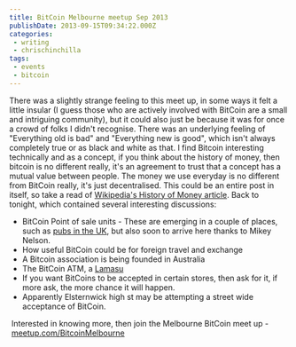 ```yaml
---
title: BitCoin Melbourne meetup Sep 2013
publishDate: 2013-09-15T09:34:22.000Z
categories:
 - writing
 - chrischinchilla
tags:
 - events
 - bitcoin
---
```


There was a slightly strange feeling to this meet up, in some ways it felt a little insular (I guess those who are actively involved with BitCoin are a small and intriguing community), but it could also just be because it was for once a crowd of folks I didn't recognise. There was an underlying feeling of "Everything old is bad" and "Everything new is good", which isn't always completely true or as black and white as that. I find Bitcoin interesting technically and as a concept, if you think about the history of money, then bitcoin is no different really, it's an agreement to trust that a concept has a mutual value between people. The money we use everyday is no different from BitCoin really, it's just decentralised. This could be an entire post in itself, so take a read of <a href="https://en.wikipedia.org/wiki/History_of_money" target="_blank">Wikipedia's History of Money article</a>. Back to tonight, which contained several interesting discussions:<ul><li>BitCoin Point of sale units - These are emerging in a couple of places, such as <a href="https://www.theguardian.com/technology/shortcuts/2013/jun/23/britains-first-bitcoin-pub" target="_blank">pubs in the UK</a>, but also soon to arrive here thanks to Mikey Nelson.</li><li>How useful BitCoin could be for foreign travel and exchange</li><li>A Bitcoin association is being founded in Australia</li><li>The BitCoin ATM, a <a href="https://lamassu.is/" target="_blank">Lamasu</a></li><li>If you want BitCoins to be accepted in certain stores, then ask for it, if more ask, the more chance it will happen.</li><li>Apparently Elsternwick high st may be attempting a street wide acceptance of BitCoin.</li></ul> Interested in knowing more, then join the Melbourne BitCoin meet up - <a href="https://www.meetup.com/BitcoinMelbourne" target="_blank">meetup.com/BitcoinMelbourne</a> 
